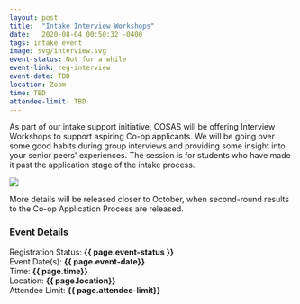 ```yaml
---
layout: post
title:  "Intake Interview Workshops"
date:   2020-08-04 00:50:32 -0400
tags: intake event
image: svg/interview.svg
event-status: Not for a while
event-link: reg-interview
event-date: TBD
location: Zoom
time: TBD
attendee-limit: TBD
---
```

As part of our intake support initiative, COSAS will be offering Interview Workshops to support aspiring Co-op applicants. We will be going over some good habits during group interviews and providing some insight into your senior peers' experiences. The session is for students who have made it past the application stage of the intake process. 

<img class="w-100 h-100" src='{{ site.baseurl }}/static_files/assets/images/intake/interview.jpg'/>

More details will be released closer to October, when second-round results to the Co-op Application Process are released. 

### Event Details

Registration Status: **{{ page.event-status }}**  
Event Date(s): **{{ page.event-date}}**  
Time: **{{ page.time}}**  
Location: **{{ page.location}}**   
Attendee Limit: **{{ page.attendee-limit}}**  

<!-- <a href="#{{ page.event-link }}" class="col-4 mx-auto d-block btn btn-primary">Register</a>

### Registration

<iframe id="{{ page.event-link }}" class="container" src="https://docs.google.com/forms/d/e/1FAIpQLSeIislOFaxbgp_w3xd1SFMlfCeG_h27MkhtDMw1yZF6PAo_nA/viewform?embedded=true" frameborder="0" marginheight="0" height="600px" marginwidth="0">Loading…</iframe> -->
